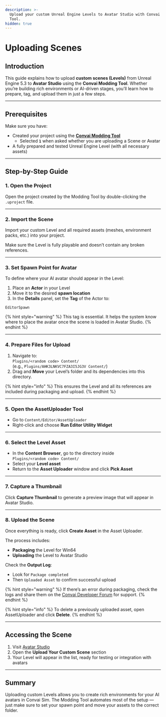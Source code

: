 ```yaml
---
description: >-
  Upload your custom Unreal Engine Levels to Avatar Studio with Convai Modding
  Tool.
hidden: true
---
```


# Uploading Scenes

## Introduction

This guide explains how to upload **custom scenes (Levels)** from Unreal Engine 5.3 to **Avatar Studio** using the **Convai Modding Tool**. Whether you’re building rich environments or AI-driven stages, you’ll learn how to prepare, tag, and upload them in just a few steps.

***

## Prerequisites

Make sure you have:

* Created your project using the [**Convai Modding Tool**](../../../../asset-uploader.md)
  * Selected **`1`** when asked whether you are uploading a Scene or Avatar
* A fully prepared and tested Unreal Engine Level (with all necessary assets)

***

## Step-by-Step Guide

### 1. Open the Project

Open the project created by the Modding Tool by double-clicking the `.uproject` file.

***

### 2. Import the Scene

Import your custom Level and all required assets (meshes, environment packs, etc.) into your project.

Make sure the Level is fully playable and doesn’t contain any broken references.

***

### 3. Set Spawn Point for Avatar

To define where your AI avatar should appear in the Level:

1. Place an **Actor** in your Level
2. Move it to the desired **spawn location**
3. In the **Details** panel, set the **Tag** of the Actor to:

```
EditorSpawn
```

{% hint style="warning" %}
This tag is essential. It helps the system know where to place the avatar once the scene is loaded in Avatar Studio.
{% endhint %}

***

### 4. Prepare Files for Upload

1. Navigate to:\
   `Plugins/<random code> Content/`\
   (e.g., `Plugins/AHK3LNKVC7FZA3I5JG3V Content/`)
2. Drag and **Move** your Level’s folder and its dependencies into this directory.

{% hint style="info" %}
This ensures the Level and all its references are included during packaging and upload.
{% endhint %}

***

### 5. Open the AssetUploader Tool

* Go to `Content/Editor/AssetUploader`
* Right-click and choose **Run Editor Utility Widget**

***

### 6. Select the Level Asset

* In the **Content Browser**, go to the directory inside\
  `Plugins/<random code> Content/`
* Select your **Level asset**
* Return to the **Asset Uploader** window and click **Pick Asset**

***

### 7. Capture a Thumbnail

Click **Capture Thumbnail** to generate a preview image that will appear in Avatar Studio.

***

### 8. Upload the Scene

Once everything is ready, click **Create Asset** in the Asset Uploader.

The process includes:

* **Packaging** the Level for Win64
* **Uploading** the Level to Avatar Studio

Check the **Output Log**:

* Look for `Package completed`
* Then `Uploaded Asset` to confirm successful upload

{% hint style="warning" %}
If there’s an error during packaging, check the logs and share them on the [Convai Developer Forum](https://forum.convai.com/) for support.
{% endhint %}

{% hint style="info" %}
To delete a previously uploaded asset, open AssetUploader and click **Delete**.
{% endhint %}

***

## Accessing the Scene

1. Visit [Avatar Studio](https://convai.com/)
2. Open the **Upload Your Custom Scene** section
3. Your Level will appear in the list, ready for testing or integration with avatars

***

## Summary

Uploading custom Levels allows you to create rich environments for your AI avatars in Convai Sim. The Modding Tool automates most of the setup — just make sure to set your spawn point and move your assets to the correct folder.
